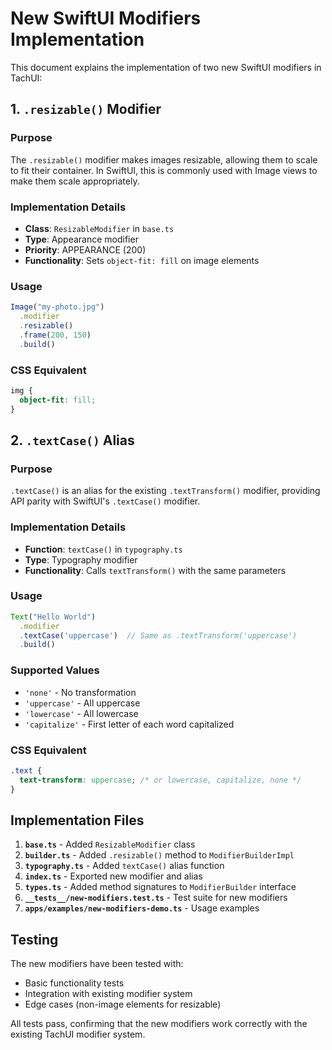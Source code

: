 # New SwiftUI Modifiers Implementation

This document explains the implementation of two new SwiftUI modifiers in TachUI:

## 1. `.resizable()` Modifier

### Purpose
The `.resizable()` modifier makes images resizable, allowing them to scale to fit their container. In SwiftUI, this is commonly used with Image views to make them scale appropriately.

### Implementation Details
- **Class**: `ResizableModifier` in `base.ts`
- **Type**: Appearance modifier
- **Priority**: APPEARANCE (200)
- **Functionality**: Sets `object-fit: fill` on image elements

### Usage
```typescript
Image("my-photo.jpg")
  .modifier
  .resizable()
  .frame(200, 150)
  .build()
```

### CSS Equivalent
```css
img {
  object-fit: fill;
}
```

## 2. `.textCase()` Alias

### Purpose
`.textCase()` is an alias for the existing `.textTransform()` modifier, providing API parity with SwiftUI's `.textCase()` modifier.

### Implementation Details
- **Function**: `textCase()` in `typography.ts`
- **Type**: Typography modifier
- **Functionality**: Calls `textTransform()` with the same parameters

### Usage
```typescript
Text("Hello World")
  .modifier
  .textCase('uppercase')  // Same as .textTransform('uppercase')
  .build()
```

### Supported Values
- `'none'` - No transformation
- `'uppercase'` - All uppercase
- `'lowercase'` - All lowercase
- `'capitalize'` - First letter of each word capitalized

### CSS Equivalent
```css
.text {
  text-transform: uppercase; /* or lowercase, capitalize, none */
}
```

## Implementation Files

1. **`base.ts`** - Added `ResizableModifier` class
2. **`builder.ts`** - Added `.resizable()` method to `ModifierBuilderImpl`
3. **`typography.ts`** - Added `textCase()` alias function
4. **`index.ts`** - Exported new modifier and alias
5. **`types.ts`** - Added method signatures to `ModifierBuilder` interface
6. **`__tests__/new-modifiers.test.ts`** - Test suite for new modifiers
7. **`apps/examples/new-modifiers-demo.ts`** - Usage examples

## Testing

The new modifiers have been tested with:
- Basic functionality tests
- Integration with existing modifier system
- Edge cases (non-image elements for resizable)

All tests pass, confirming that the new modifiers work correctly with the existing TachUI modifier system.